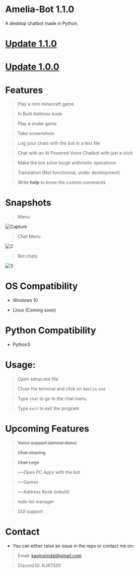 # Amelia-Bot 1.1.0
A desktop chatbot made in Python.

# [Update 1.1.0](https://github.com/kavinjindal/Amelia-Bot/releases/tag/v1.1.0)

# [Update 1.0.0](https://github.com/kavinjindal/Amelia-Bot/releases/tag/v1.0.0)



# Features

> Play a mini minecraft game

> In Built Address book

> Play a snake game

> Take screenshots

> Log your chats with the bot in a text file

> Chat with an AI Powered Voice Chatbot with just a click

> Make the bot solve tough arithmetic operations

> Translation (Not functionnal, under development)

> Write **help** to know the custom commands

# Snapshots
> Menu


![Capture](https://user-images.githubusercontent.com/68228966/123923931-192bd180-d9a7-11eb-9133-4ebd52d38bee.JPG)

> Chat Menu

![2](https://user-images.githubusercontent.com/68228966/123923969-22b53980-d9a7-11eb-9855-045f5842094f.JPG)

> Bot chats

![3](https://user-images.githubusercontent.com/68228966/123923992-28ab1a80-d9a7-11eb-9d73-6871e2ad9c89.JPG)

# OS Compatibility

* Windows 10

* Linux (Coming soon)

# Python Compatibility

* Python3 


# Usage:

> Open setup.exe file

> Close the terminal and click on `Amelia.exe`

> Type `chat` to go to the chat menu

> Type `exit` to exit the program

# Upcoming Features

> ~~Voice support (almost done)~~

> ~~Chat clearing~~

> ~~Chat Logs~~

> ~~Open PC Apps with the bot

> ~~Games

> ~~Address Book (inbuilt)

> todo list manager

> GUI support

# Contact

* You can either raise an issue in the repo or contact me on: 

> Email: kavinsjindal@gmail.com

> Discord ID: KJ#7320


